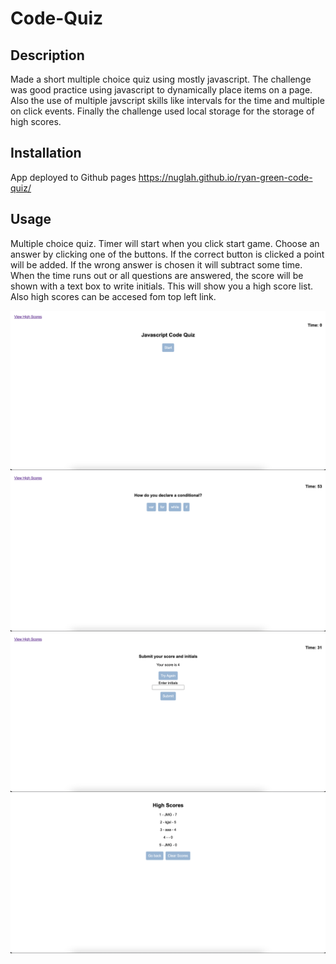 # Code-Quiz

## Description

Made a short multiple choice quiz using mostly javascript. The challenge was good practice using javascript to dynamically place items on a page. Also the use of multiple javscript skills like intervals for the time and multiple on click events. Finally the challenge used local storage for the storage of high scores.

## Installation

App deployed to Github pages
https://nuglah.github.io/ryan-green-code-quiz/

## Usage

Multiple choice quiz. Timer will start when you click start game. Choose an answer by clicking one of the buttons. If the correct button is clicked a point will be added. If the wrong answer is chosen it will subtract some time. When the time runs out or all questions are answered, the score will be shown with a text box to write initials. This will show you a high score list. Also high scores can be accesed fom top left link.

![alt text](assets/images/screen1.png)
![alt text](assets/images/screen2.png)
![alt text](assets/images/screen3.png)
![alt text](assets/images/screen4.png)
